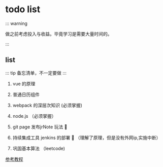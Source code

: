 # todo list

::: warning

做之前考虑投入与收益。毕竟学习是需要大量时间的。

:::

## list
::: tip
备忘清单，不一定要做
:::
1. vue 的原理

2. 普通日历组件 

3. webpack 的深层次知识  (必须掌握)

4. node.js （必须掌握）

5. git page 发布jrNote 玩法  :100:

6. 持续集成工具 jenkins 的部署  :100: （理解了原理，但是没有外网ip,实施中断）

7. 巩固基本算法 （leetcode)

 [参考教程](https://www.cnblogs.com/c9999/p/6399367.html)   